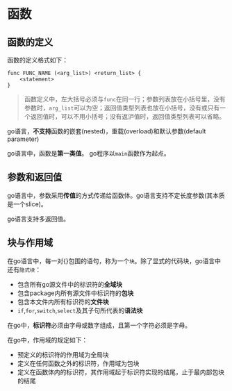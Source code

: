 # 函数

## 函数的定义

函数的定义格式如下：
```
func FUNC_NAME (<arg_list>) <return_list> {
	<statement>
}
```

> 函数定义中，左大括号必须与`func`在同一行；参数列表放在小括号里，没有参数时，`arg_list`可以为空；返回值类型列表也放在小括号，没有或只有一个返回值时，可以不用小括号；没有返沪值时，返回值类型列表可以省略。

go语言，**不支持**函数的嵌套(nested)，重载(overload)和默认参数(default parameter)

go语言中，函数是**第一类值**。 go程序以`main`函数作为起点。

## 参数和返回值
go语言中，参数采用**传值**的方式传递给函数体。go语言支持不定长度参数(其本质是一个slice)。

go语言支持多返回值。

## 块与作用域

在go语言中，每一对{}包围的语句，称为一个`块`。除了显式的代码块，go语言中还有`隐式块`：

+ 包含所有go源文件中的标识符的**全域块**
+ 包含package内所有源文件中标识符的**包块**
+ 包含本文件内所有标识符的**文件块**
+ `if`,`for`,`switch`,`select`及其子句所代表的**语法块**

在go中，**标识符**必须由字母或数字组成，且第一个字符必须是字母。

在go中，作用域的规定如下：
+ 预定义的标识符的作用域为全局块
+ 定义在任何函数之外的标识符，作用域为包块
+ 定义在函数体内的标识符，其作用域起于标识符实现的结尾，止于最内部包块的结尾


